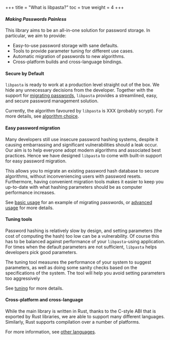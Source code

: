 +++
title = "What is libpasta?"
toc = true
weight = 4
+++

#### _Making Passwords Painless_

This library aims to be an all-in-one solution for password storage. In
particular, we aim to provide:

 - Easy-to-use password storage with sane defaults.
 - Tools to provide parameter tuning for different use cases.
 - Automatic migration of passwords to new algorithms.
 - Cross-platform builds and cross-language bindings.


#### Secure by Default

`libpasta` is ready to work at a production level straight out of the box. We
hide any unnecessary decisions from the developer. Together with the support for
[migrating passwords](#easy-password-migration), `libpasta` provides a
streamlined, easy, and secure password management solution. 

Currently, the algorithm favoured by `libpasta` is XXX (probably scrypt).
For more details, see [algorithm choice](../../technical-details/algorithm-choice).


#### Easy password migration

Many developers still use insecure password hashing systems, despite it causing
embarrassing and significant vulnerabilities should a leak occur.  
Our aim is to help everyone adopt modern algorithms and
associated best practices. Hence we have designed `libpasta` to come with 
built-in support for easy password migration.

This allows you to migrate an existing password hash database to
secure algorithms, without inconveniencing users with password resets.
Furthermore, having convenient migration tools makes it easier to keep you
up-to-date with what hashing parameters should be as computer performance
increases.

See [basic usage](../basic-usage#password-migration) for an example of 
migrating passwords, or [advanced usage](../../advanced/migration/) for more 
details.

#### Tuning tools

Password hashing is relatively slow by design,
and setting parameters (the cost of computing the hash) too low can be a
vulnerability. Of course this has to be balanced against performance of your
`libpasta`-using application.
For times when the default parameters are not sufficient, `libpasta` helps
developers pick good parameters.

The tuning tool measures the performance of your system to suggest parameters,
as well as doing some sanity checks based on the specifications of the system.
The tool will help you avoid setting parameters too aggressively 

See [tuning](../../advanced/tuning) for more details.

#### Cross-platform and cross-language

While the main library is written in Rust, thanks to the C-style ABI that is
exported by Rust libraries, we are able to support many different languages.
Similarly, Rust supports compilation over a number of platforms.

For more information, see [other languages](../../other-languages).
